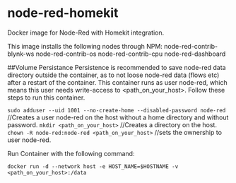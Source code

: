 # node-red-homekit
Docker image for Node-Red with Homekit integration.

This image installs the following nodes through NPM:
 node-red-contrib-blynk-ws
 node-red-contrib-os
 node-red-contrib-cpu
 node-red-dashboard
 
 ##Volume Persistance
Persistence is recommended to save node-red data directory outside the container, as to not loose node-red data (flows etc) after a restart of the container. This container runs as user node-red, which means this user needs write-access to <path_on_your_host>. Follow these steps to run this container.

`sudo adduser --uid 1001 --no-create-home --disabled-password node-red` //Creates a user node-red on the host without a home directory and without password.
`mkdir <path_on_your_host>` //Creates a directory on the host.
`chown -R node-red:node-red <path_on_your_host>` //sets the ownership to user node-red.

Run Container with the following command:

`docker run -d --network host -e HOST_NAME=$HOSTNAME -v <path_on_your_host>:/data`
